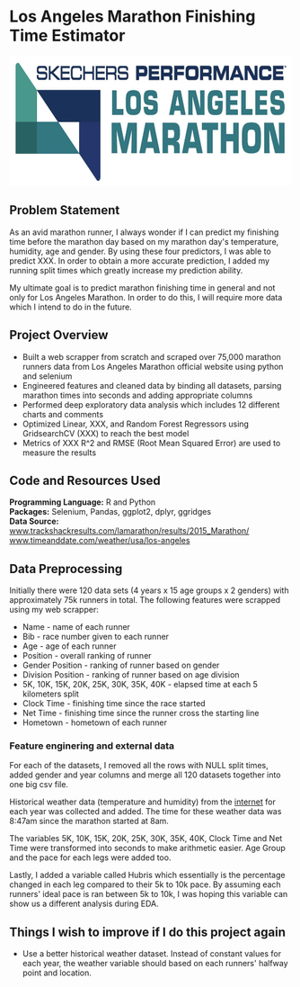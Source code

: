 # Los Angeles Marathon Finishing Time Estimator

<img src="https://github.com/Peter-Chong/RunTheData/blob/master/Images/Screenshot%202020-07-26%20at%2010.17.11%20PM.png" width="900" height="230" />

## Problem Statement

As an avid marathon runner, I always wonder if I can predict my finishing time before the marathon day based on my marathon day's temperature, humidity, age and gender. By using these four predictors, I was able to predict XXX. In order to obtain a more accurate prediction, I added my running split times which greatly increase my prediction ability.

My ultimate goal is to predict marathon finishing time in general and not only for Los Angeles Marathon. In order to do this, I will require more data which I intend to do in the future.

## Project Overview

* Built a web scrapper from scratch and scraped over 75,000 marathon runners data from Los Angeles Marathon official website using python and selenium
* Engineered features and cleaned data by binding all datasets, parsing marathon times into seconds and adding appropriate columns
* Performed deep exploratory data analysis which includes 12 different charts and comments
* Optimized Linear, XXX, and Random Forest Regressors using GridsearchCV (XXX) to reach the best model
* Metrics of XXX R^2 and RMSE (Root Mean Squared Error) are used to measure the results

## Code and Resources Used

**Programming Language:** R and Python  
**Packages:** Selenium, Pandas, ggplot2, dplyr, ggridges  
**Data Source:**  
www.trackshackresults.com/lamarathon/results/2015_Marathon/  
www.timeanddate.com/weather/usa/los-angeles

## Data Preprocessing

Initially there were 120 data sets (4 years x 15 age groups x 2 genders) with approximately 75k runners in total. The following features were scrapped using my web scrapper:  

* Name - name of each runner
* Bib - race number given to each runner
* Age - age of each runner
* Position - overall ranking of runner
* Gender Position - ranking of runner based on gender
* Division Position - ranking of runner based on age division
* 5K, 10K, 15K, 20K, 25K, 30K, 35K, 40K - elapsed time at each 5 kilometers split
* Clock Time - finishing time since the race started
* Net Time - finishing time since the runner cross the starting line
* Hometown - hometown of each runner

### Feature enginering and external data

For each of the datasets, I removed all the rows with NULL split times, added gender and year columns and merge all 120 datasets together into one big csv file.
  
Historical weather data (temperature and humidity) from the [internet](https://www.timeanddate.com/weather/usa/los-angeles) for each year was collected and added. The time for these weather data was 8:47am since the marathon started at 8am.  
  
The variables 5K, 10K, 15K, 20K, 25K, 30K, 35K, 40K, Clock Time and Net Time were transformed into seconds to make arithmetic easier. Age Group and the pace for each legs were added too.

Lastly, I added a variable called Hubris which essentially is the percentage changed in each leg compared to their 5k to 10k pace. By assuming each runners' ideal pace is ran between 5k to 10k, I was hoping this variable can show us a different analysis during EDA.  
  
## Things I wish to improve if I do this project again

* Use a better historical weather dataset. Instead of constant values for each year, the weather variable should based on each runners' halfway point and location.




